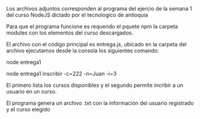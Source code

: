 Los archivos adjuntos corresponden al programa del ejercio de la semana 1 del
curso NodeJS dictado por el tecnologico de antioquia

Para que el programa funcione es requerido el pquete npm la carpeta modules con los 
elementos del curso descargados.

El archivo con el código principal es entrega.js, ubicado en la carpeta del archivo
ejecutamos desde la consola los siguientes comando:

node entrega1

node entrega1 inscribir -c=222 -n=Juan -i=3

El primero lista los cursos disponibles y el segundo permite incribir a un usuario en un curso.

El programa genera un archivo .txt con la información del usuario registrado y el curso elegido
